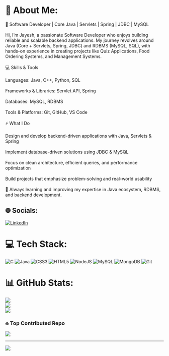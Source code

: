 # 💫 About Me:
🚀 Software Developer | Core Java | Servlets | Spring | JDBC | MySQL<br><br>Hi, I’m Jayesh, a passionate Software Developer who enjoys building reliable and scalable backend applications. My journey revolves around Java (Core + Servlets, Spring, JDBC) and RDBMS (MySQL, SQL), with hands-on experience in creating projects like Quiz Applications, Food Ordering Systems, and Management Systems.<br><br>💻 Skills & Tools<br><br>Languages: Java, C++, Python, SQL<br><br>Frameworks & Libraries: Servlet API, Spring<br><br>Databases: MySQL, RDBMS<br><br>Tools & Platforms: Git, GitHub, VS Code<br><br>⚡ What I Do<br><br>Design and develop backend-driven applications with Java, Servlets & Spring<br><br>Implement database-driven solutions using JDBC & MySQL<br><br>Focus on clean architecture, efficient queries, and performance optimization<br><br>Build projects that emphasize problem-solving and real-world usability<br><br>🌱 Always learning and improving my expertise in Java ecosystem, RDBMS, and backend development.


## 🌐 Socials:
[![LinkedIn](https://img.shields.io/badge/LinkedIn-%230077B5.svg?logo=linkedin&logoColor=white)](https://linkedin.com/in/https://www.linkedin.com/in/jayesh-pingale-073065248/) 

# 💻 Tech Stack:
![C](https://img.shields.io/badge/c-%2300599C.svg?style=for-the-badge&logo=c&logoColor=white) ![Java](https://img.shields.io/badge/java-%23ED8B00.svg?style=for-the-badge&logo=openjdk&logoColor=white) ![CSS3](https://img.shields.io/badge/css3-%231572B6.svg?style=for-the-badge&logo=css3&logoColor=white) ![HTML5](https://img.shields.io/badge/html5-%23E34F26.svg?style=for-the-badge&logo=html5&logoColor=white) ![NodeJS](https://img.shields.io/badge/node.js-6DA55F?style=for-the-badge&logo=node.js&logoColor=white) ![MySQL](https://img.shields.io/badge/mysql-4479A1.svg?style=for-the-badge&logo=mysql&logoColor=white) ![MongoDB](https://img.shields.io/badge/MongoDB-%234ea94b.svg?style=for-the-badge&logo=mongodb&logoColor=white) ![Git](https://img.shields.io/badge/git-%23F05033.svg?style=for-the-badge&logo=git&logoColor=white)
# 📊 GitHub Stats:
![](https://github-readme-stats.vercel.app/api?username=JayeshPingale&theme=dark&hide_border=false&include_all_commits=false&count_private=false)<br/>
![](https://nirzak-streak-stats.vercel.app/?user=JayeshPingale&theme=dark&hide_border=false)<br/>
![](https://github-readme-stats.vercel.app/api/top-langs/?username=JayeshPingale&theme=dark&hide_border=false&include_all_commits=false&count_private=false&layout=compact)

### 🔝 Top Contributed Repo
![](https://github-contributor-stats.vercel.app/api?username=JayeshPingale&limit=5&theme=dark&combine_all_yearly_contributions=true)

---
[![](https://visitcount.itsvg.in/api?id=JayeshPingale&icon=0&color=0)](https://visitcount.itsvg.in)

<!-- Proudly created with GPRM ( https://gprm.itsvg.in ) -->

